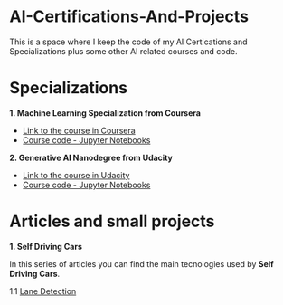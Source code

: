 # AI-Certifications-And-Projects

This is a space where I keep the code of my AI Certications and Specializations plus some other AI related courses and code.

# Specializations

**1. Machine Learning Specialization from Coursera**
   - [Link to the course in Coursera](https://www.coursera.org/specializations/machine-learning-introduction)
   - [Course code - Jupyter Notebooks](https://github.com/ricardolousada/AI-Certifications-And-Projects/tree/a65818b4d76d043b81e0f09413b5fe0ed293d893/Coursera%20Machine%20Learning%20Specialization)

**2. Generative AI Nanodegree from Udacity**
   - [Link to the course in Udacity](https://www.udacity.com/course/generative-ai--nd608)
   - [Course code - Jupyter Notebooks](https://github.com/ricardolousada/AI-Certifications-And-Projects/blob/main/Generative-AI-Nanodegree/README.md)

# Articles and small projects

**1. Self Driving Cars**

In this series of articles you can find the main tecnologies used by **Self Driving Cars**.

1.1 [Lane Detection](https://github.com/ricardolousada/Self-Driving-Cars)
